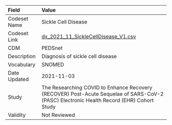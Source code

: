 |Field        |Value                                                                                                                                    |
|:------------|:----------------------------------------------------------------------------------------------------------------------------------------|
|Codeset Name |Sickle Cell Disease                                                                                                                      |
|Codeset Link |[dx_2021_11_SickleCellDisease_V1.csv](https://github.com/PEDSnet/Variable-Dictionary/blob/main/conditions/dx_2021_11_SickleCellDisease_V1.csv)|
|CDM          |PEDSnet                                                                                                                                  |
|Description  |Diagnosis of sickle cell disease                                                                                                         |
|Vocabulary   |SNOMED                                                                                                                                   |
|Date Updated |2021-11-03                                                                                                                               |
|Study        |The Researching COVID to Enhance Recovery (RECOVER) Post-Acute Sequelae of SARS-CoV-2 (PASC) Electronic Health Record (EHR) Cohort Study |
|Validity     |Not Reviewed                                                                                                                             |
